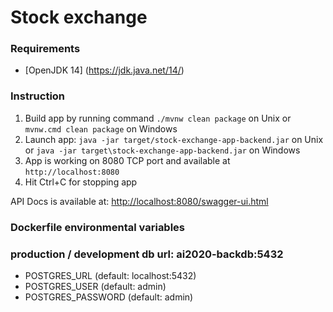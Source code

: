 # Stock exchange


### Requirements
- [OpenJDK 14] (https://jdk.java.net/14/)

### Instruction
1. Build app by running command `./mvnw clean package` on Unix or `mvnw.cmd clean package` on Windows
2. Launch app: `java -jar target/stock-exchange-app-backend.jar` on Unix or `java -jar target\stock-exchange-app-backend.jar` on Windows
3. App is working on 8080 TCP port and available at `http://localhost:8080`
4. Hit Ctrl+C for stopping app

API Docs is available at: [http://localhost:8080/swagger-ui.html](http://localhost:8080/swagger-ui.html)

### Dockerfile environmental variables
### production / development db url: ai2020-backdb:5432
- POSTGRES_URL (default: localhost:5432)
- POSTGRES_USER (default: admin)
- POSTGRES_PASSWORD (default: admin)


